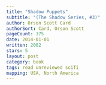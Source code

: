 ```yaml
---
title: "Shadow Puppets"
subtitle: "(The Shadow Series, #3)"
author: Orson Scott Card
authorSort: Card, Orson Scott
pageCount: 375
date: 2014-01-01
written: 2002
stars: 5
layout: post
category: book
tags: read unreviewed scifi
mapping: USA, North America
---
```

